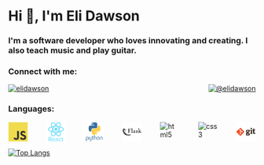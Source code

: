 <h1>Hi 👋, I'm Eli Dawson</h1>
<h3 >I'm a software developer who loves innovating and creating. I also teach music and play guitar.</h3> 

<h3>Connect with me:</h3>
<div style="display: flex; justify-content: space-between;">
  <!-- Linkedin Link -->
  <a href="https://linkedin.com/in/elidawson">
    <img
      src="https://raw.githubusercontent.com/rahuldkjain/github-profile-readme-generator/master/src/images/icons/Social/linked-in-alt.svg"
      alt="elidawson"
      height="30"
      width="40"
    />
  </a>
  <!-- Medium Link -->
  <a href="https://medium.com/@elidawson">
    <img
      src="https://raw.githubusercontent.com/rahuldkjain/github-profile-readme-generator/master/src/images/icons/Social/medium.svg"
      alt="@elidawson"
      height="30"
      width="40"
    />
  </a>
</div>

<h3>Languages:</h3>
<div style="display: flex; justify-content: space-between;">
  <!-- Javascript Icon -->
  <img
    src="./javascript-icon.svg"
    alt="javascript"
    width="40"
    height="40"
  />
  <!-- React Icon -->
  <img
    src="./react-icon.svg"
    alt="react"
    width="40"
    height="40"
  />
   <!-- Python Icon -->
  <img
    src="./python-icon.svg"
    alt="python"
    width="40"
    height="40"
  />
  <!-- Flask Icon -->
  <img
    src="./flask-icon.svg"
    alt="flask"
    width="40"
    height="40"
  />
  <!-- HTML Icon -->
  <img
    src="./html5.svg"
    alt="html5"
    width="40"
    height="40"
  />
  <!-- CSS Icon -->
  <img
    src="./css3.svg"
    alt="css3"
    width="40" 
    height="40"
  />
  <!-- Git Icon-->
  <img
    src="./git-icon.svg"
    alt="git"
    width="40"
    height="40"
  />
</div>

[![Top Langs](https://github-readme-stats.vercel.app/api/top-langs/?username=elidawson&layout=compact)](https://github.com/anuraghazra/github-readme-stats)
